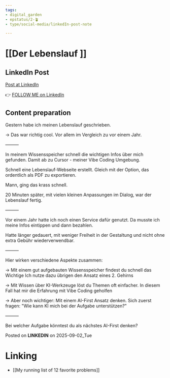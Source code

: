 ```yaml
---
tags: 
- digital_garden
- epstatus/2-🪴
- type/social-media/linkedIn-post-note

---
```

# [[Der Lebenslauf ]]
## LinkedIn Post
[Post at LinkedIn]()
  

👉 [FOLLOW ME on LinkedIn](https://www.linkedin.com/comm/mynetwork/discovery-see-all?usecase=PEOPLE_FOLLOWS&followMember=sebastiankamilli)

## Content preparation

Gestern habe ich meinen Lebenslauf geschrieben.

→ Das war richtig cool. Vor allem im Vergleich zu vor einem Jahr.

———

In meinem Wissensspeicher schnell die wichtigen Infos über mich gefunden. 
Damit ab zu Cursor - meiner Vibe Coding Umgebung.

Schnell eine Lebenslauf-Webseite erstellt. Gleich mit der Option, das ordentlich als PDF zu exportieren.

Mann, ging das krass schnell.

20 Minuten später, mit vielen kleinen Anpassungen im Dialog, war der Lebenslauf fertig.

———

Vor einem Jahr hatte ich noch einen Service dafür genutzt. Da musste ich meine Infos eintippen und dann bezahlen.

Hatte länger gedauert, mit weniger Freiheit in der Gestaltung und nicht ohne extra Gebühr wiederverwendbar.

———

Hier wirken verschiedene Aspekte zusammen:

→ Mit einem gut aufgebauten Wissensspeicher findest du schnell das Wichtige
Ich nutze dazu übrigen den Ansatz eines 2. Gehirns

→ Mit Wissen über KI-Werkzeuge löst du Themen oft einfacher. 
In diesem Fall hat mir die Erfahrung mit Vibe Coding geholfen

→ Aber noch wichtiger: Mit einem AI-First Ansatz denken. 
Sich zuerst fragen: "Wie kann KI mich bei der Aufgabe unterstützen?"

———

Bei welcher Aufgabe könntest du als nächstes AI-First denken?




Posted on **LINKEDIN** on 2025-09-02_Tue
# Linking
+ [[My running list of 12 favorite problems]]